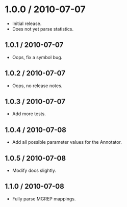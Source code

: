 # 1.0.0 / 2010-07-07

* Initial release.
* Does not yet parse statistics.

## 1.0.1 / 2010-07-07

* Oops, fix a symbol bug.

## 1.0.2 / 2010-07-07

* Oops, no release notes.
	
## 1.0.3 / 2010-07-07

* Add more tests.

## 1.0.4 / 2010-07-08

* Add all possible parameter values for the Annotator.

## 1.0.5 / 2010-07-08

* Modify docs slightly.

## 1.1.0 / 2010-07-08

* Fully parse MGREP mappings.